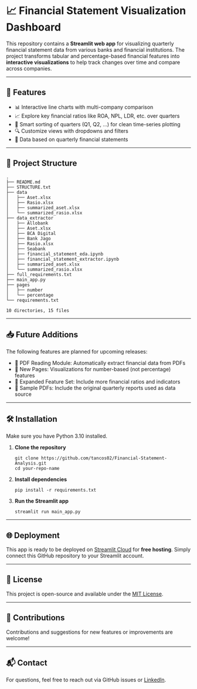 # 📈 Financial Statement Visualization Dashboard

This repository contains a **Streamlit web app** for visualizing quarterly financial statement data from various banks and financial institutions. The project transforms tabular and percentage-based financial features into **interactive visualizations** to help track changes over time and compare across companies.

---

## 🚀 Features

- 📊 Interactive line charts with multi-company comparison  
- 📈 Explore key financial ratios like ROA, NPL, LDR, etc. over quarters  
- 🧠 Smart sorting of quarters (Q1, Q2, ...) for clean time-series plotting  
- 🔍 Customize views with dropdowns and filters  
- 📅 Data based on quarterly financial statements  

---

## 📂 Project Structure

<!-- START STRUCTURE -->
```
.
├── README.md
├── STRUCTURE.txt
├── data
│   ├── Aset.xlsx
│   ├── Rasio.xlsx
│   ├── summarized_aset.xlsx
│   └── summarized_rasio.xlsx
├── data_extractor
│   ├── Allobank
│   ├── Aset.xlsx
│   ├── BCA Digital
│   ├── Bank Jago
│   ├── Rasio.xlsx
│   ├── Seabank
│   ├── financial_statement_eda.ipynb
│   ├── financial_statement_extractor.ipynb
│   ├── summarized_aset.xlsx
│   └── summarized_rasio.xlsx
├── full_requirements.txt
├── main_app.py
├── pages
│   ├── number
│   └── percentage
└── requirements.txt

10 directories, 15 files
```
<!-- END STRUCTURE -->

---

## 📥 Future Additions

The following features are planned for upcoming releases:

- 📄 PDF Reading Module: Automatically extract financial data from PDFs  
- 🔢 New Pages: Visualizations for number-based (not percentage) features  
- 🧾 Expanded Feature Set: Include more financial ratios and indicators  
- 📁 Sample PDFs: Include the original quarterly reports used as data source  

---

## 🛠 Installation

Make sure you have Python 3.10 installed.

1. **Clone the repository**
   ```
   git clone https://github.com/tancos02/Financial-Statement-Analysis.git
   cd your-repo-name
   ```

2. **Install dependencies**
   ```
   pip install -r requirements.txt
   ```

3. **Run the Streamlit app**
   ```
   streamlit run main_app.py
   ```

---

## 🌐 Deployment

This app is ready to be deployed on [Streamlit Cloud](https://streamlit.io/cloud) for **free hosting**. Simply connect this GitHub repository to your Streamlit account.

---

## 📄 License

This project is open-source and available under the [MIT License](LICENSE).

---

## 🤝 Contributions

Contributions and suggestions for new features or improvements are welcome!

---

## 📬 Contact

For questions, feel free to reach out via GitHub issues or [LinkedIn](https://www.linkedin.com/in/paulussiahaan02/).
